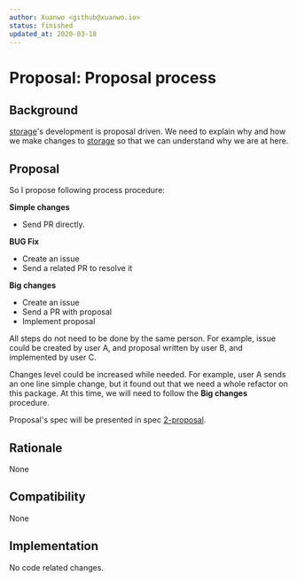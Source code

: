 ```yaml
---
author: Xuanwo <github@xuanwo.io>
status: finished
updated_at: 2020-03-18
---
```


# Proposal: Proposal process

## Background

[storage]'s development is proposal driven. We need to explain why and how we make changes to [storage] so that we can understand why we are at here.

## Proposal

So I propose following process procedure:

**Simple changes**

- Send PR directly.

**BUG Fix**

- Create an issue 
- Send a related PR to resolve it

**Big changes**

- Create an issue
- Send a PR with proposal
- Implement proposal

All steps do not need to be done by the same person. For example, issue could be created by user A, and proposal written by user B, and implemented by user C. 

Changes level could be increased while needed. For example, user A sends an one line simple change, but it found out that we need a whole refactor on this package. At this time, we will need to follow the **Big changes** procedure.

Proposal's spec will be presented in spec [2-proposal].

## Rationale

None

## Compatibility

None

## Implementation

No code related changes.

[storage]: https://github.com/Xuanwo/storage
[2-proposal]: ../spec/2-proposal.md
